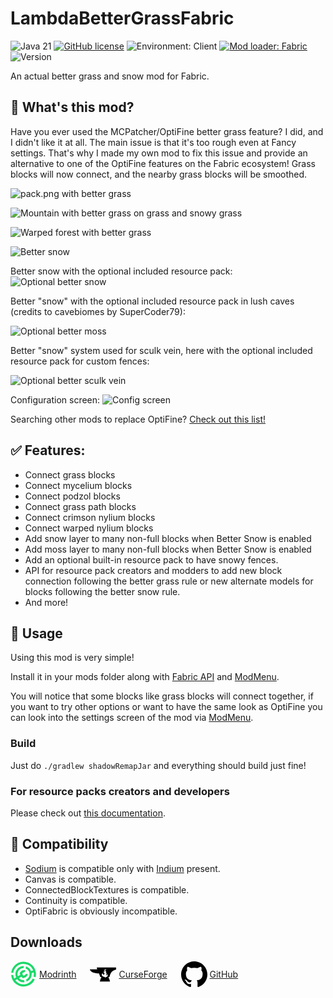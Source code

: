 # LambdaBetterGrassFabric

<!-- modrinth_exclude.start -->
![Java 21](https://img.shields.io/badge/language-Java%2021-9B599A.svg?style=flat-square) <!-- modrinth_exclude.end -->
[![GitHub license](https://img.shields.io/github/license/LambdAurora/LambdaBetterGrass?style=flat-square)](https://raw.githubusercontent.com/LambdAurora/LambdaBetterGrass/1.19/LICENSE)
![Environment: Client](https://img.shields.io/badge/environment-client-1976d2?style=flat-square)
[![Mod loader: Fabric]][fabric] <!-- modrinth_exclude.start -->
![Version](https://img.shields.io/github/v/tag/ghasto69/LambdaBetterGrassFabric?label=version&style=flat-square)
<!-- modrinth_exclude.end -->

An actual better grass and snow mod for Fabric.

## 📖 What's this mod?

Have you ever used the MCPatcher/OptiFine better grass feature?
I did, and I didn't like it at all.
The main issue is that it's too rough even at Fancy settings.
That's why I made my own mod to fix this issue and provide an alternative to one of the OptiFine features on the Fabric ecosystem!
Grass blocks will now connect, and the nearby grass blocks will be smoothed.

![pack.png with better grass](images/pack.png)

![Mountain with better grass on grass and snowy grass](images/better_grass.png)

![Warped forest with better grass](images/better_grass_warped_forest.png)

![Better snow](images/better_snow.png)

Better snow with the optional included resource pack:
![Optional better snow](images/better_snow_resource_pack.png)

Better "snow" with the optional included resource pack in lush caves (credits to cavebiomes by SuperCoder79):

![Optional better moss](images/better_moss.png)

Better "snow" system used for sculk vein, here with the optional included resource pack for custom fences:

![Optional better sculk vein](images/better_sculk_vein.png)

Configuration screen:
![Config screen](images/config_screen.png)

Searching other mods to replace OptiFine? [Check out this list!](https://lambdaurora.dev/optifine_alternatives)

## ✅ Features:

- Connect grass blocks
- Connect mycelium blocks
- Connect podzol blocks
- Connect grass path blocks
- Connect crimson nylium blocks
- Connect warped nylium blocks
- Add snow layer to many non-full blocks when Better Snow is enabled
- Add moss layer to many non-full blocks when Better Snow is enabled
- Add an optional built-in resource pack to have snowy fences.
- API for resource pack creators and modders to add new block connection following the better grass rule or new alternate models for blocks following the better snow rule.
- And more!

## 📖 Usage

Using this mod is very simple!

Install it in your mods folder along with [Fabric API] and [ModMenu].

You will notice that some blocks like grass blocks will connect together, if you want to try other options or want to have the same look as OptiFine you can look into the settings screen of the mod via [ModMenu].

<!-- modrinth_exclude.start -->
### Build

Just do `./gradlew shadowRemapJar` and everything should build just fine!
<!-- modrinth_exclude.end -->

### For resource packs creators and developers

Please check out [this documentation](https://lambdaurora.dev/projects/lambdabettergrass/documentation/).

## 📖 Compatibility

- [Sodium] is compatible only with [Indium] present.
- Canvas is compatible.
- ConnectedBlockTextures is compatible.
- Continuity is compatible.
- OptiFabric is obviously incompatible.

<!-- modrinth_exclude.long_start -->
## Downloads

<div>
<a href="https://modrinth.com/mod/lambdabettergrass" style="display: inline-flex; align-items: center;">
<svg aria-hidden="true" viewBox="16 -2 150 150" data-view-component="true" width="42" height="42"><path fill-rule="evenodd" fill="#1bd96a" d="M159.07,89.29A70.94,70.94,0,1,0,20,63.52H32A58.78,58.78,0,0,1,145.23,49.93l-11.66,3.12a46.54,46.54,0,0,0-29-26.52l-2.15,12.13a34.31,34.31,0,0,1,2.77,63.26l3.19,11.9a46.52,46.52,0,0,0,28.33-49l11.62-3.1A57.94,57.94,0,0,1,147.27,85Z"></path><path fill-rule="evenodd" fill="#1bd96a" d="M108.92,139.3A70.93,70.93,0,0,1,19.79,76h12a59.48,59.48,0,0,0,1.78,9.91,58.73,58.73,0,0,0,3.63,9.91l10.68-6.41a46.58,46.58,0,0,1,44.72-65L90.43,36.54A34.38,34.38,0,0,0,57.36,79.75C57.67,80.88,58,82,58.43,83l13.66-8.19L68,63.93l12.9-13.25,16.31-3.51L101.9,53l-7.52,7.61-6.55,2.06-4.69,4.82,2.3,6.38s4.64,4.94,4.65,4.94l6.57-1.74,4.67-5.13,10.2-3.24,3,6.84L104.05,88.43,86.41,94l-7.92-8.81L64.7,93.48a34.44,34.44,0,0,0,28.72,11.59L96.61,117A46.6,46.6,0,0,1,54.13,99.83l-10.64,6.38a58.81,58.81,0,0,0,99.6-9.77l11.8,4.29A70.77,70.77,0,0,1,108.92,139.3Z"></path></svg>
<span style="display: inline-block; width: 4px;"></span>
Modrinth
</a>
<span style="display: inline-block; width: 1em"></span>
<a href="https://www.curseforge.com/minecraft/mc-mods/lambdabettergrass" style="display: inline-flex; align-items: center">
<svg aria-hidden="true" viewBox="-2017 853 43 23" data-view-component="true" src="https://www.curseforge.com/Content/2-0-8083-18015/Skins/CurseForge/images/anvil.svg" width="42" height="42" style="fill: var(--ls_theme_primary)"><path fill-rule="evenodd" d="M-2005.7,853l0.7,3c-3.5,0-12,0-12,0s0.2,0.9,0.3,1c0.3,0.5,0.6,1.1,1,1.5c1.9,2.2,5.2,3.1,7.9,3.6  c1.9,0.4,3.8,0.5,5.7,0.6l2.2,5.9h1.2l0.7,1.9h-1l-1.7,5.5h16.7l-1.7-5.5h-1l0.7-1.9h1.2c0,0,1-6.1,4.1-8.9c3-2.8,6.7-3.2,6.7-3.2  V853H-2005.7z M-1988.9,868.1c-0.8,0.5-1.7,0.5-2.3,0.9c-0.4,0.2-0.6,0.8-0.6,0.8c-0.4-0.9-0.9-1.2-1.5-1.4  c-0.6-0.2-1.7-0.1-3.2-1.4c-1-0.9-1.1-2.1-1-2.7v-0.1c0-0.1,0-0.1,0-0.2s0-0.2,0.1-0.3l0,0l0,0c0.2-0.6,0.7-1.2,1.7-1.6  c0,0-0.7,1,0,2c0.4,0.6,1.2,0.9,1.9,0.5c0.3-0.2,0.5-0.6,0.6-0.9c0.2-0.7,0.2-1.4-0.4-1.9c-0.9-0.8-1.1-1.9-0.5-2.6  c0,0,0.2,0.9,1.1,0.8c0.6,0,0.6-0.2,0.4-0.4c-0.1-0.3-1.4-2.2,0.5-3.6c0,0,1.2-0.8,2.6-0.7c-0.8,0.1-1.7,0.6-2,1.4c0,0,0,0,0,0.1  c-0.3,0.8-0.1,1.7,0.5,2.5c0.4,0.6,0.9,1.1,1.1,1.9c-0.3-0.1-0.5,0-0.7,0.2c-0.2,0.2-0.3,0.6-0.2,0.9c0.1,0.2,0.3,0.4,0.5,0.4  c0.1,0,0.1,0,0.2,0h0.1c0.3-0.1,0.5-0.5,0.4-0.8c0.2,0.2,0.3,0.7,0.2,1c0,0.3-0.2,0.6-0.3,0.8c-0.1,0.2-0.3,0.4-0.4,0.6  s-0.2,0.4-0.2,0.6c0,0.2,0,0.5,0.1,0.7c0.4,0.6,1.2,0,1.4-0.5c0.3-0.6,0.2-1.3-0.2-1.9c0,0,0.7,0.4,1.2,1.8  C-1987.4,866.2-1988.1,867.6-1988.9,868.1z"></path></svg>
<span style="display: inline-block; width: 4px;"></span>
CurseForge
</a>
<span style="display: inline-block; width: 1em"></span>
<a href="https://github.com/LambdAurora/LambdaBetterGrass/releases" style="display: inline-flex; align-items: center">
<svg aria-hidden="true" viewBox="0 0 16 16" data-view-component="true" width="42" height="42" style="fill: var(--ls_theme_primary)"><path fill-rule="evenodd" d="M8 0C3.58 0 0 3.58 0 8c0 3.54 2.29 6.53 5.47 7.59.4.07.55-.17.55-.38 0-.19-.01-.82-.01-1.49-2.01.37-2.53-.49-2.69-.94-.09-.23-.48-.94-.82-1.13-.28-.15-.68-.52-.01-.53.63-.01 1.08.58 1.23.82.72 1.21 1.87.87 2.33.66.07-.52.28-.87.51-1.07-1.78-.2-3.64-.89-3.64-3.95 0-.87.31-1.59.82-2.15-.08-.2-.36-1.02.08-2.12 0 0 .67-.21 2.2.82.64-.18 1.32-.27 2-.27.68 0 1.36.09 2 .27 1.53-1.04 2.2-.82 2.2-.82.44 1.1.16 1.92.08 2.12.51.56.82 1.27.82 2.15 0 3.07-1.87 3.75-3.65 3.95.29.25.54.73.54 1.48 0 1.07-.01 1.93-.01 2.2 0 .21.15.46.55.38A8.013 8.013 0 0016 8c0-4.42-3.58-8-8-8z"></path></svg>
<span style="display: inline-block; width: 4px;"></span>
GitHub
</a>
</div>

<!-- modrinth_exclude.long_end -->

[fabric]: https://fabricmc.net
[Mod loader: Fabric]: https://img.shields.io/badge/mod%20loader-fabric%20|%20forge-d64541?style=flat-square
[Fabric API]: https://modrinth.com/mod/fabric-api "Fabric API Modrinth page"
[ModMenu]: https://modrinth.com/mod/modmenu "ModMenu Modrinth page"
[Sodium]: https://modrinth.com/mod/sodium "Sodium Modrinth page"
[Indium]: https://modrinth.com/mod/indium "Indium Modrinth page"
